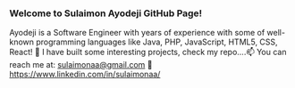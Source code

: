 ### Welcome to Sulaimon Ayodeji GitHub Page! 

<!--
**sulaimonaa/sulaimonaa** is a ✨ _special_ ✨ repository because its `README.md` (this file) appears on your GitHub profile.

Here are some ideas to get you started:

- 🔭 I’m currently working on ...
- 🌱 I’m currently learning ...
- 👯 I’m looking to collaborate on ...
- 🤔 I’m looking for help with ...
- 💬 Ask me about ...
- 📫 How to reach me: ...
- 😄 Pronouns: ...
- ⚡ Fun fact: ...
-->
Ayodeji is a Software Engineer with years of experience with some of well-known programming languages like Java, PHP, JavaScript, HTML5, CSS, React! 🌱 I have built some interesting projects, check my repo....📫 You can reach me at: sulaimonaa@gmail.com 🔗 https://www.linkedin.com/in/sulaimonaa/
